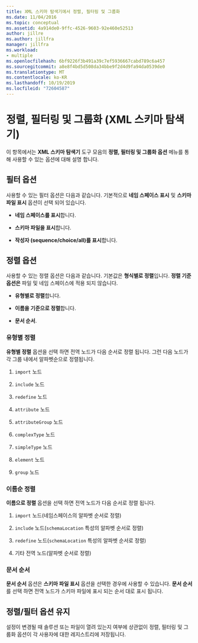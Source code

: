 ```yaml
---
title: XML 스키마 탐색기에서 정렬, 필터링 및 그룹화
ms.date: 11/04/2016
ms.topic: conceptual
ms.assetid: 4a914de0-9ffc-4526-9603-92e460e52513
author: jillre
ms.author: jillfra
manager: jillfra
ms.workload:
- multiple
ms.openlocfilehash: 6bf9226f3b491a39c7ef5936667cabd789c6a457
ms.sourcegitcommit: a8e8f4bd5d508da34bbe9f2d4d9fa94da0539de0
ms.translationtype: MT
ms.contentlocale: ko-KR
ms.lasthandoff: 10/19/2019
ms.locfileid: "72604587"
---
```

# <a name="sorting-filtering-and-grouping-xml-schema-explorer"></a>정렬, 필터링 및 그룹화 (XML 스키마 탐색기)

이 항목에서는 **XML 스키마 탐색기** 도구 모음의 **정렬, 필터링 및 그룹화 옵션** 메뉴를 통해 사용할 수 있는 옵션에 대해 설명 합니다.

## <a name="filter-options"></a>필터 옵션

사용할 수 있는 필터 옵션은 다음과 같습니다. 기본적으로 **네임 스페이스 표시** 및 **스키마 파일 표시** 옵션이 선택 되어 있습니다.

- **네임 스페이스를 표시**합니다.

- **스키마 파일을 표시**합니다.

- **작성자 (sequence/choice/all)를 표시**합니다.

## <a name="sorting-options"></a>정렬 옵션

사용할 수 있는 정렬 옵션은 다음과 같습니다. 기본값은 **형식별로 정렬**입니다. **정렬 기준 옵션은** 파일 및 네임 스페이스에 적용 되지 않습니다.

- **유형별로 정렬**합니다.

- **이름을 기준으로 정렬**합니다.

- **문서 순서**.

### <a name="sort-by-type"></a>유형별 정렬

**유형별 정렬** 옵션을 선택 하면 전역 노드가 다음 순서로 정렬 됩니다. 그런 다음 노드가 각 그룹 내에서 알파벳순으로 정렬됩니다.

1. `import` 노드

2. `include` 노드

3. `redefine` 노드

4. `attribute` 노드

5. `attributeGroup` 노드

6. `complexType` 노드

7. `simpleType` 노드

8. `element` 노드

9. `group` 노드

### <a name="sort-by-name"></a>이름순 정렬

**이름으로 정렬** 옵션을 선택 하면 전역 노드가 다음 순서로 정렬 됩니다.

1. `import` 노드(네임스페이스의 알파벳 순서로 정렬)

2. `include` 노드(`schemaLocation` 특성의 알파벳 순서로 정렬)

3. `redefine` 노드(`schemaLocation` 특성의 알파벳 순서로 정렬)

4. 기타 전역 노드(알파벳 순서로 정렬)

### <a name="document-order"></a>문서 순서

**문서 순서** 옵션은 **스키마 파일 표시** 옵션을 선택한 경우에 사용할 수 있습니다. **문서 순서** 를 선택 하면 전역 노드가 스키마 파일에 표시 되는 순서 대로 표시 됩니다.

## <a name="persisting-sortfilter-options"></a>정렬/필터 옵션 유지

설정이 변경될 때 솔루션 또는 파일이 열려 있는지 여부에 상관없이 정렬, 필터링 및 그룹화 옵션이 각 사용자에 대한 레지스트리에 저장됩니다.